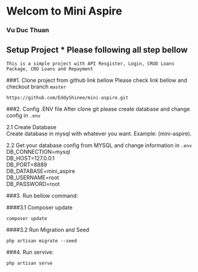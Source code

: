 # Welcom to Mini Aspire
### Vu Duc Thuan
## Setup Project * Please following all step bellow

``This is a simple project with API Resgister, Login, CRUD Loans Package, CRD Loans and Repayment``

###1. Clone project from github link bellow
Please check link bellow and checkout branch ``master``

``https://github.com/EddyShinee/mini-aspire.git``

###2. Config .ENV file
After clone git please create database and change config in ``.env``

2.1 Create Database\
Create database in mysql with whatever you want. Example: (mini-aspire).

2.2 Get your database config from MYSQL and change information in  ``.env``\
DB_CONNECTION=mysql\
DB_HOST=127.0.0.1\
DB_PORT=8889\
DB_DATABASE=mini_aspire\
DB_USERNAME=root\
DB_PASSWORD=root

###3. Run bellow command:

####3.1 Composer update

``composer update``

####3.2 Run Migration and Seed

``php artisan migrate --seed``

###4. Run servive:

``php artisan serve``


